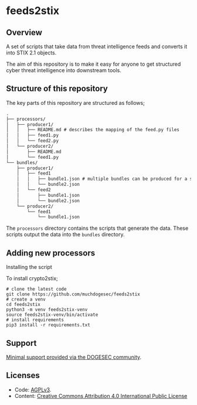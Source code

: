 # feeds2stix

## Overview

A set of scripts that take data from threat intelligence feeds and converts it into STIX 2.1 objects.

The aim of this repository is to make it easy for anyone to get structured cyber threat intelligence into downstream tools.

## Structure of this repository

The key parts of this repository are structured as follows;

```txt
.
├── processors/
│   ├── producer1/
│   │	├── README.md # describes the mapping of the feed.py files
│   │	├── feed1.py
│   │   └── feed2.py
│   └── producer2/
│    	├── README.md
│    	└── feed1.py 
└── bundles/
    ├── producer1/
    │	├── feed1
    │	│	├── bundle1.json # multiple bundles can be produced for a single feed (e.g. seperated by threat actor)
    │	│	└── bundle2.json
    │	└── feed2
    │		├── bundle1.json
    │		└── bundle2.json
    └── producer2/
     	└── feed1
    		└── bundle1.json
```

The `processors` directory contains the scripts that generate the data. These scripts output the data into the `bundles` directory.

## Adding new processors

Installing the script

To install crypto2stix;

```shell
# clone the latest code
git clone https://github.com/muchdogesec/feeds2stix
# create a venv
cd feeds2stix
python3 -m venv feeds2stix-venv
source feeds2stix-venv/bin/activate
# install requirements
pip3 install -r requirements.txt
```

## Support

[Minimal support provided via the DOGESEC community](https://community.dogesec.com/).

## Licenses

* Code: [AGPLv3](/LICENSE).
* Content: [Creative Commons Attribution 4.0 International Public License](/LICENSE-CONTENT)